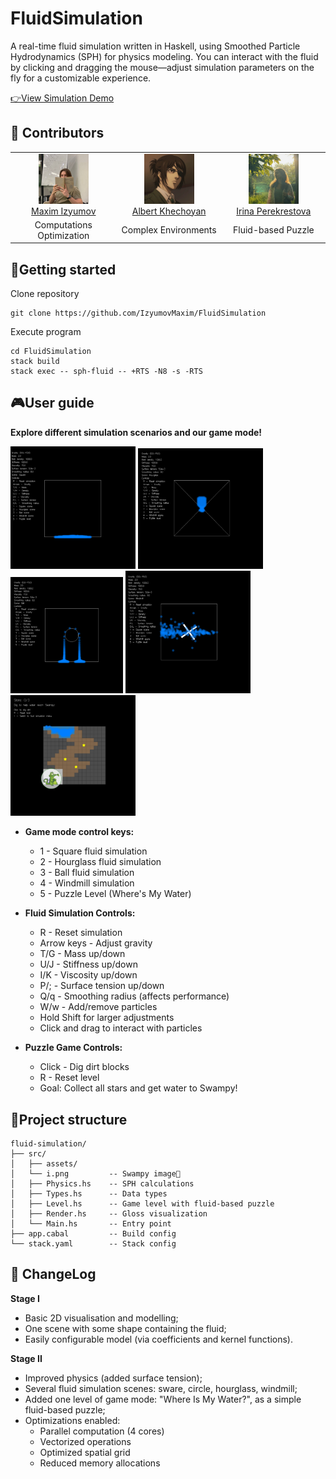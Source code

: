 # FluidSimulation
A real-time fluid simulation written in Haskell, using Smoothed Particle Hydrodynamics (SPH) for physics modeling. You can interact with the fluid by clicking and dragging the mouse—adjust simulation parameters on the fly for a customizable experience.

[👉View Simulation Demo](footage/scene_record.mov)

## 👥 Contributors
<table>
  <tr>
    <td align="center" width="250px">
      <a href="https://github.com/IzyumovMaxim">
        <img src="footage/maxim.jpg" width="80" alt="Maxim"/>
        <div>Maxim Izyumov</div>
      </a>
    </td>
    <td align="center" width="250px">
      <a href="https://github.com/RII6">
        <img src="footage/albert.jpg" width="80" alt="Albert"/>
        <div>Albert Khechoyan</div>
      </a>
    </td>
    <td align="center" width="250px">
      <a href="https://github.com/ashuno">
        <img src="footage/irina.jpg" width="80" alt="Irina"/>
        <div>Irina Perekrestova</div>
      </a>
    </td>
  </tr>
  <tr>
    <td align="center">
      <div>Computations Optimization</div>
    </td>
    <td align="center">
      <div>Complex Environments</div>
    </td>
    <td align="center">
      <div>Fluid-based Puzzle</div>
    </td>
  </tr>
</table>


## 🚀Getting started
Clone repository
```
git clone https://github.com/IzyumovMaxim/FluidSimulation
```
Execute program
```
cd FluidSimulation
stack build
stack exec -- sph-fluid -- +RTS -N8 -s -RTS
```

## 🎮User guide
**Explore different simulation scenarios and our game mode!**
<p align="left">
<img src="footage/square scene.png" width="200" />
<img src="footage/hourglass scene.png" width="200" />
<img src="footage/ball scene.png" width="180" />
<img src="footage/windmill scene.png" width="200" />
<img src="footage/swampy game.png" width="200" />
</p>


- **Game mode control keys:** 
  - 1 - Square fluid simulation
  - 2 - Hourglass fluid simulation
  - 3 - Ball fluid simulation
  - 4 - Windmill simulation
  - 5 - Puzzle Level (Where's My Water)

- **Fluid Simulation Controls:**
  - R - Reset simulation
  - Arrow keys - Adjust gravity
  - T/G - Mass up/down
  - U/J - Stiffness up/down
  - I/K - Viscosity up/down
  - P/; - Surface tension up/down
  - Q/q - Smoothing radius (affects performance)
  - W/w - Add/remove particles
  - Hold Shift for larger adjustments
  - Click and drag to interact with particles

- **Puzzle Game Controls:**
  - Click - Dig dirt blocks
  - R - Reset level
  - Goal: Collect all stars and get water to Swampy!



## 📁Project structure
```
fluid-simulation/
├── src/
│   ├── assets/
│   └── i.png         -- Swampy image🐊
│   ├── Physics.hs    -- SPH calculations
│   ├── Types.hs      -- Data types
│   ├── Level.hs      -- Game level with fluid-based puzzle
│   ├── Render.hs     -- Gloss visualization
│   └── Main.hs       -- Entry point
├── app.cabal         -- Build config
└── stack.yaml        -- Stack config
```

## 📝 ChangeLog
**Stage I**
- Basic 2D visualisation and modelling;
- One scene with some shape containing the fluid;
- Easily configurable model (via coefficients and kernel functions).
  
**Stage II**
- Improved physics (added surface tension);
- Several fluid simulation scenes: sware, circle, hourglass, windmill;
- Added one level of game mode: "Where Is My Water?", as a simple fluid-based puzzle;
- Optimizations enabled:
  - Parallel computation (4 cores)
  - Vectorized operations
  - Optimized spatial grid
  - Reduced memory allocations

  
